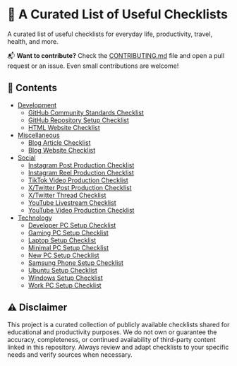 # 🔨 A Curated List of Useful Checklists

A curated list of useful checklists for everyday life, productivity, travel, health, and more.

📬 **Want to contribute?** Check the [CONTRIBUTING.md](CONTRIBUTING.md) file and open a pull request or an issue. Even small contributions are welcome!

## 📝 Contents

- [Development](Development)
  - [GitHub Community Standards Checklist](Development/GitHub_Community_Standards_Checklist.md)
  - [GitHub Repository Setup Checklist](Development/GitHub_Repository_Setup_Checklist.md)
  - [HTML Website Checklist](Development/HTML_Website_Checklist.md)
- [Miscellaneous](Miscellaneous)
  - [Blog Article Checklist](Miscellaneous/Blog_Article_Checklist.md)
  - [Blog Website Checklist](Miscellaneous/Blog_Website_Checklist.md)
- [Social](Social)
  - [Instagram Post Production Checklist](Social/Instagram_Post_Production_Checklist.md)
  - [Instagram Reel Production Checklist](Social/Instagram_Reel_Production_Checklist.md)
  - [TikTok Video Production Checklist](Social/TikTok_Video_Production_Checklist.md)
  - [X/Twitter Post Production Checklist](Social/Twitter_Post_Production_Checklist.md)
  - [X/Twitter Thread Checklist](Social/Twitter_Thread_Checklist.md)
  - [YouTube Livestream Checklist](Social/YouTube_Livestream_Checklist.md)
  - [YouTube Video Production Checklist](Social/YouTube_Video_Production_Checklist.md)
- [Technology](Technology)
  - [Developer PC Setup Checklist](Technology/Developer_PC_Setup_Checklist.md)
  - [Gaming PC Setup Checklist](Technology/Gaming_PC_Setup_Checklist.md)
  - [Laptop Setup Checklist](Technology/Laptop_Setup_Checklist.md)
  - [Minimal PC Setup Checklist](Technology/Minimal_PC_Setup_Checklist.md)
  - [New PC Setup Checklist](Technology/New_PC_Setup_Checklist.md)
  - [Samsung Phone Setup Checklist](Technology/Samsung_Phone_Setup_Checklist.md)
  - [Ubuntu Setup Checklist](Technology/Ubuntu_Setup_Checklist.md)
  - [Windows Setup Checklist](Technology/Windows_Setup_Checklist.md)
  - [Work PC Setup Checklist](Technology/Work_PC_Setup_Checklist.md)

## ⚠️ Disclaimer

This project is a curated collection of publicly available checklists shared for educational and productivity purposes. We do not own or guarantee the accuracy, completeness, or continued availability of third-party content linked in this repository. Always review and adapt checklists to your specific needs and verify sources when necessary.
